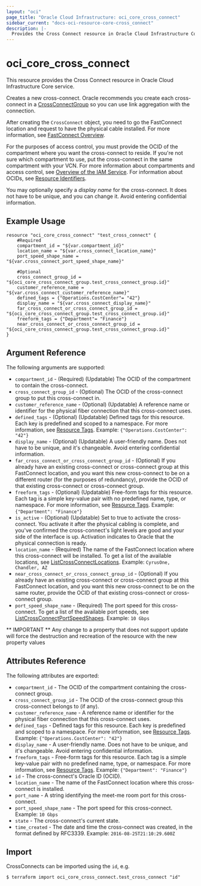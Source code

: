 ```yaml
---
layout: "oci"
page_title: "Oracle Cloud Infrastructure: oci_core_cross_connect"
sidebar_current: "docs-oci-resource-core-cross_connect"
description: |-
  Provides the Cross Connect resource in Oracle Cloud Infrastructure Core service
---
```


# oci_core_cross_connect
This resource provides the Cross Connect resource in Oracle Cloud Infrastructure Core service.

Creates a new cross-connect. Oracle recommends you create each cross-connect in a
[CrossConnectGroup](https://docs.cloud.oracle.com/iaas/api/#/en/iaas/20160918/CrossConnectGroup) so you can use link aggregation
with the connection.

After creating the `CrossConnect` object, you need to go the FastConnect location
and request to have the physical cable installed. For more information, see
[FastConnect Overview](https://docs.cloud.oracle.com/iaas/Content/Network/Concepts/fastconnect.htm).

For the purposes of access control, you must provide the OCID of the
compartment where you want the cross-connect to reside. If you're
not sure which compartment to use, put the cross-connect in the
same compartment with your VCN. For more information about
compartments and access control, see
[Overview of the IAM Service](https://docs.cloud.oracle.com/iaas/Content/Identity/Concepts/overview.htm).
For information about OCIDs, see
[Resource Identifiers](https://docs.cloud.oracle.com/iaas/Content/General/Concepts/identifiers.htm).

You may optionally specify a *display name* for the cross-connect.
It does not have to be unique, and you can change it. Avoid entering confidential information.


## Example Usage

```hcl
resource "oci_core_cross_connect" "test_cross_connect" {
	#Required
	compartment_id = "${var.compartment_id}"
	location_name = "${var.cross_connect_location_name}"
	port_speed_shape_name = "${var.cross_connect_port_speed_shape_name}"

	#Optional
	cross_connect_group_id = "${oci_core_cross_connect_group.test_cross_connect_group.id}"
	customer_reference_name = "${var.cross_connect_customer_reference_name}"
	defined_tags = {"Operations.CostCenter"= "42"}
	display_name = "${var.cross_connect_display_name}"
	far_cross_connect_or_cross_connect_group_id = "${oci_core_cross_connect_group.test_cross_connect_group.id}"
	freeform_tags = {"Department"= "Finance"}
	near_cross_connect_or_cross_connect_group_id = "${oci_core_cross_connect_group.test_cross_connect_group.id}"
}
```

## Argument Reference

The following arguments are supported:

* `compartment_id` - (Required) (Updatable) The OCID of the compartment to contain the cross-connect.
* `cross_connect_group_id` - (Optional) The OCID of the cross-connect group to put this cross-connect in.
* `customer_reference_name` - (Optional) (Updatable) A reference name or identifier for the physical fiber connection that this cross-connect uses. 
* `defined_tags` - (Optional) (Updatable) Defined tags for this resource. Each key is predefined and scoped to a namespace. For more information, see [Resource Tags](https://docs.cloud.oracle.com/iaas/Content/General/Concepts/resourcetags.htm).  Example: `{"Operations.CostCenter": "42"}` 
* `display_name` - (Optional) (Updatable) A user-friendly name. Does not have to be unique, and it's changeable. Avoid entering confidential information. 
* `far_cross_connect_or_cross_connect_group_id` - (Optional) If you already have an existing cross-connect or cross-connect group at this FastConnect location, and you want this new cross-connect to be on a different router (for the purposes of redundancy), provide the OCID of that existing cross-connect or cross-connect group. 
* `freeform_tags` - (Optional) (Updatable) Free-form tags for this resource. Each tag is a simple key-value pair with no predefined name, type, or namespace. For more information, see [Resource Tags](https://docs.cloud.oracle.com/iaas/Content/General/Concepts/resourcetags.htm).  Example: `{"Department": "Finance"}` 
* `is_active` - (Optional) (Updatable) Set to true to activate the cross-connect. You activate it after the physical cabling is complete, and you've confirmed the cross-connect's light levels are good and your side of the interface is up. Activation indicates to Oracle that the physical connection is ready.
* `location_name` - (Required) The name of the FastConnect location where this cross-connect will be installed. To get a list of the available locations, see [ListCrossConnectLocations](https://docs.cloud.oracle.com/iaas/api/#/en/iaas/20160918/CrossConnectLocation/ListCrossConnectLocations).  Example: `CyrusOne, Chandler, AZ` 
* `near_cross_connect_or_cross_connect_group_id` - (Optional) If you already have an existing cross-connect or cross-connect group at this FastConnect location, and you want this new cross-connect to be on the same router, provide the OCID of that existing cross-connect or cross-connect group. 
* `port_speed_shape_name` - (Required) The port speed for this cross-connect. To get a list of the available port speeds, see [ListCrossConnectPortSpeedShapes](https://docs.cloud.oracle.com/iaas/api/#/en/iaas/20160918/CrossConnectPortSpeedShape/ListCrossconnectPortSpeedShapes).  Example: `10 Gbps` 


** IMPORTANT **
Any change to a property that does not support update will force the destruction and recreation of the resource with the new property values

## Attributes Reference

The following attributes are exported:

* `compartment_id` - The OCID of the compartment containing the cross-connect group.
* `cross_connect_group_id` - The OCID of the cross-connect group this cross-connect belongs to (if any).
* `customer_reference_name` - A reference name or identifier for the physical fiber connection that this cross-connect uses. 
* `defined_tags` - Defined tags for this resource. Each key is predefined and scoped to a namespace. For more information, see [Resource Tags](https://docs.cloud.oracle.com/iaas/Content/General/Concepts/resourcetags.htm).  Example: `{"Operations.CostCenter": "42"}` 
* `display_name` - A user-friendly name. Does not have to be unique, and it's changeable. Avoid entering confidential information. 
* `freeform_tags` - Free-form tags for this resource. Each tag is a simple key-value pair with no predefined name, type, or namespace. For more information, see [Resource Tags](https://docs.cloud.oracle.com/iaas/Content/General/Concepts/resourcetags.htm).  Example: `{"Department": "Finance"}` 
* `id` - The cross-connect's Oracle ID (OCID).
* `location_name` - The name of the FastConnect location where this cross-connect is installed.
* `port_name` - A string identifying the meet-me room port for this cross-connect.
* `port_speed_shape_name` - The port speed for this cross-connect.  Example: `10 Gbps` 
* `state` - The cross-connect's current state.
* `time_created` - The date and time the cross-connect was created, in the format defined by RFC3339.  Example: `2016-08-25T21:10:29.600Z` 

## Import

CrossConnects can be imported using the `id`, e.g.

```
$ terraform import oci_core_cross_connect.test_cross_connect "id"
```

